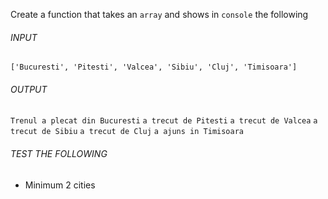 Create a function that takes an `array` and shows in `console` the following

###### INPUT

`['Bucuresti', 'Pitesti', 'Valcea', 'Sibiu', 'Cluj', 'Timisoara']`

###### OUTPUT

`Trenul a plecat din Bucuresti`
`a trecut de Pitesti`
`a trecut de Valcea`
`a trecut de Sibiu`
`a trecut de Cluj`
`a ajuns in Timisoara`

###### TEST THE FOLLOWING

- Minimum 2 cities
